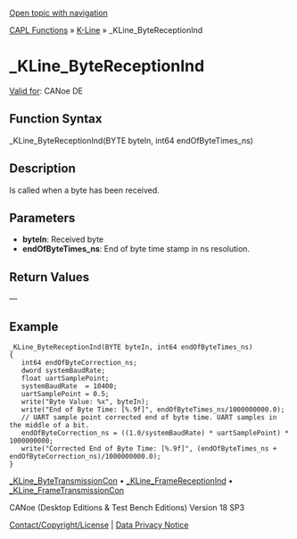[Open topic with navigation](../../../../../CANoeDEFamily.htm#Topics/CAPLFunctions/KLine/Functions/CAPLfunctionKLineByteReceptionInd.md)

[CAPL Functions](../../CAPLfunctions.md) » [K-Line](../CAPLfunctionsKLineOverview.md) » _KLine_ByteReceptionInd

# _KLine_ByteReceptionInd

[Valid for](../../../Shared/FeatureAvailability.md): CANoe DE

## Function Syntax

_KLine_ByteReceptionInd(BYTE byteIn, int64 endOfByteTimes_ns)

## Description

Is called when a byte has been received.

## Parameters

- **byteIn**: Received byte
- **endOfByteTimes_ns**: End of byte time stamp in ns resolution.

## Return Values

—

## Example

```plaintext
_KLine_ByteReceptionInd(BYTE byteIn, int64 endOfByteTimes_ns)
{
   int64 endOfByteCorrection_ns;
   dword systemBaudRate;
   float uartSamplePoint;
   systemBaudRate  = 10400;
   uartSamplePoint = 0.5;
   write("Byte Value: %x", byteIn);
   write("End of Byte Time: [%.9f]", endOfByteTimes_ns/1000000000.0);
   // UART sample point corrected end of byte time. UART samples in the middle of a bit.
   endOfByteCorrection_ns = ((1.0/systemBaudRate) * uartSamplePoint) * 1000000000;
   write("Corrected End of Byte Time: [%.9f]", (endOfByteTimes_ns + endOfByteCorrection_ns)/1000000000.0);
}
```

[_KLine_ByteTransmissionCon](CAPLfunctionKLineByteTransmissionCon.md) • [_KLine_FrameReceptionInd](CAPLfunctionKLineFrameReceptionInd.md) • [_KLine_FrameTransmissionCon](CAPLfunctionKLineFrameTransmissionCon.md)

CANoe (Desktop Editions & Test Bench Editions) Version 18 SP3

[Contact/Copyright/License](../../../Shared/ContactCopyrightLicense.md) | [Data Privacy Notice](https://www.vector.com/int/en/company/get-info/privacy-policy/)

